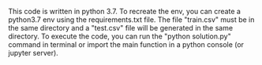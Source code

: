 This code is written in python 3.7.  To recreate the env, you can create a python3.7 env using the requirements.txt file. The file "train.csv" must be in the same directory and a "test.csv" file will be generated in the same directory.
To execute the code, you can run the "python solution.py" command in terminal or import the main function in a python console (or jupyter server).
